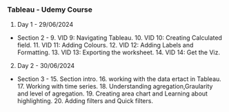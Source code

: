 ### Tableau - Udemy Course 
1. Day 1 - 29/06/2024 
* Section 2 -
  9. VID 9: Navigating Tableau.
  10. VID 10: Creating Calculated field.
  11. VID 11: Adding Colours.
  12. VID 12: Adding Labels and Formatting.
  13. VID 13: Exporting the worksheet.
  14. VID 14: Get the Viz.
2. Day 2 - 30/06/2024
* Section 3 - 
  15. Section intro.
  16. working with the data ertact in Tableau.
  17. Working with time series.
  18. Understanding agregation,Graularity and level of agregation.
  19. Creating area chart and Learning about highlighting.
  20. Adding filters and Quick filters.
